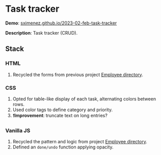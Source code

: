 # Task tracker

**Demo**: [sximenez.github.io/2023-02-feb-task-tracker](https://sximenez.github.io/2023-02-feb-task-tracker/)

**Description**: Task tracker (CRUD).

## Stack

### HTML

1. Recycled the forms from previous project [Employee directory](https://github.com/sximenez/2023jan-employee-directory).

### CSS

1. Opted for table-like display of each task, alternating colors between rows.
2. Used color tags to define category and priority.
3. ❗**Improvement**: truncate text on long entries?

### Vanilla JS

1. Recycled the pattern and logic from project [Employee directory](https://github.com/sximenez/2023jan-employee-directory).
2. Defined an `done/undo` function applying opacity.
